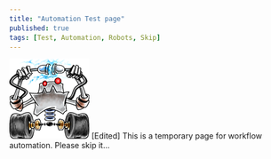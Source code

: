 ```yaml
---
title: "Automation Test page"
published: true
tags: [Test, Automation, Robots, Skip]
---
```


![](/assets/robot1.png)
[Edited]
This is a temporary page for workflow automation. Please skip it...
